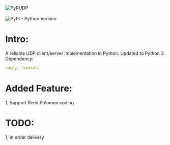 ![PyRUDP](http://i.imgur.com/4uLExCE.png)<br> \
![PyPI - Python Version](https://img.shields.io/badge/python-≥3.5-blue.svg)

# Intro:
A reliable UDP client/server implementation in Python. Updated to Python 3.
Dependency:
```yaml
numpy, reedsolo
```

# Added Feature:
1, Support Reed Solomon coding

# TODO:
1, in order delivery
